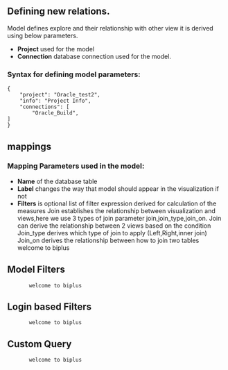 ## Defining new relations. 

Model defines explore and their relationship with other view it is derived using below parameters.

- **Project** used for the model
- **Connection** database connection used for the model.

### Syntax for defining model parameters:
```
{
	"project": "Oracle_test2",
	"info": "Project Info",
	"connections": [
		"Oracle_Build",
]
}
``` 
## mappings

### Mapping Parameters used in the model:
- **Name** of the database table
- **Label** changes the way that model should appear in the visualization if not 
- **Filters** is optional list of filter expression derived for calculation of the measures
Join establishes the relationship between visualization and views,here we use 3 types of join parameter join,join_type,join_on.
Join can derive the relationship between 2 views based on the condition
Join_type derives which type of join to apply (Left,Right,inner join)
Join_on derives the relationship between how to join two tables
           welcome to biplus
## Model Filters

           welcome to biplus

## Login based Filters

           welcome to biplus

## Custom Query
    
           welcome to biplus
<!--stackedit_data:
eyJoaXN0b3J5IjpbLTE5NjY2NjE5OTddfQ==
-->